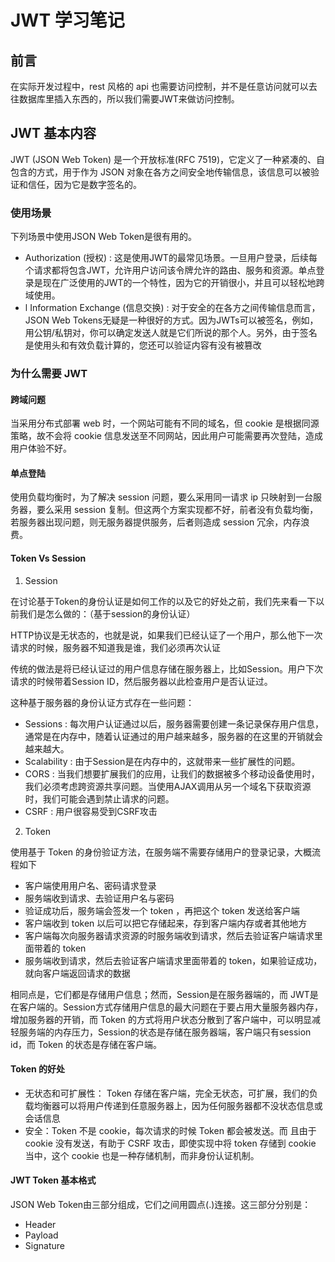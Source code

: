 # JWT 学习笔记


## 前言

在实际开发过程中，rest 风格的 api 也需要访问控制，并不是任意访问就可以去往数据库里插入东西的，所以我们需要JWT来做访问控制。

## JWT 基本内容

JWT  (JSON Web Token) 是一个开放标准(RFC 7519)，它定义了一种紧凑的、自包含的方式，用于作为 JSON 对象在各方之间安全地传输信息，该信息可以被验证和信任，因为它是数字签名的。

### 使用场景

下列场景中使用JSON Web Token是很有用的。

- Authorization (授权) : 这是使用JWT的最常见场景。一旦用户登录，后续每个请求都将包含JWT，允许用户访问该令牌允许的路由、服务和资源。单点登录是现在广泛使用的JWT的一个特性，因为它的开销很小，并且可以轻松地跨域使用。
- l Information Exchange (信息交换) : 对于安全的在各方之间传输信息而言，JSON Web Tokens无疑是一种很好的方式。因为JWTs可以被签名，例如，用公钥/私钥对，你可以确定发送人就是它们所说的那个人。另外，由于签名是使用头和有效负载计算的，您还可以验证内容有没有被篡改

### 为什么需要 JWT

#### 跨域问题

当采用分布式部署 web 时，一个网站可能有不同的域名，但 cookie 是根据同源策略，故不会将 cookie 信息发送至不同网站，因此用户可能需要再次登陆，造成用户体验不好。

#### 单点登陆

使用负载均衡时，为了解决 session 问题，要么采用同一请求 ip 只映射到一台服务器，要么采用 session 复制。但这两个方案实现都不好，前者没有负载均衡，若服务器出现问题，则无服务器提供服务，后者则造成 session 冗余，内存浪费。

#### Token Vs Session

1. Session

在讨论基于Token的身份认证是如何工作的以及它的好处之前，我们先来看一下以前我们是怎么做的：（基于session的身份认证）

HTTP协议是无状态的，也就是说，如果我们已经认证了一个用户，那么他下一次请求的时候，服务器不知道我是谁，我们必须再次认证

传统的做法是将已经认证过的用户信息存储在服务器上，比如Session。用户下次请求的时候带着Session ID，然后服务器以此检查用户是否认证过。

这种基于服务器的身份认证方式存在一些问题：

- Sessions : 每次用户认证通过以后，服务器需要创建一条记录保存用户信息，通常是在内存中，随着认证通过的用户越来越多，服务器的在这里的开销就会越来越大。
- Scalability : 由于Session是在内存中的，这就带来一些扩展性的问题。
- CORS : 当我们想要扩展我们的应用，让我们的数据被多个移动设备使用时，我们必须考虑跨资源共享问题。当使用AJAX调用从另一个域名下获取资源时，我们可能会遇到禁止请求的问题。
- CSRF : 用户很容易受到CSRF攻击

2. Token

使用基于 Token 的身份验证方法，在服务端不需要存储用户的登录记录，大概流程如下

- 客户端使用用户名、密码请求登录
- 服务端收到请求、去验证用户名与密码
- 验证成功后，服务端会签发一个 token ，再把这个 token 发送给客户端
- 客户端收到 token 以后可以把它存储起来，存到客户端内存或者其他地方
- 客户端每次向服务器请求资源的时服务端收到请求，然后去验证客户端请求里面带着的 token
- 服务端收到请求，然后去验证客户端请求里面带着的 token，如果验证成功，就向客户端返回请求的数据

相同点是，它们都是存储用户信息；然而，Session是在服务器端的，而 JWT是在客户端的。Session方式存储用户信息的最大问题在于要占用大量服务器内存，增加服务器的开销，而 Token 的方式将用户状态分散到了客户端中，可以明显减轻服务端的内存压力，Session的状态是存储在服务器端，客户端只有session id，而 Token 的状态是存储在客户端。

#### Token 的好处

- 无状态和可扩展性： Token 存储在客户端，完全无状态，可扩展，我们的负载均衡器可以将用户传递到任意服务器上，因为任何服务器都不没状态信息或会话信息
- 安全：Token 不是 cookie，每次请求的时候 Token 都会被发送。而 且由于 cookie 没有发送，有助于 CSRF 攻击，即使实现中将 token 存储到 cookie 当中，这个 cookie 也是一种存储机制，而非身份认证机制。

#### JWT Token 基本格式

JSON Web Token由三部分组成，它们之间用圆点(.)连接。这三部分分别是：

- Header
- Payload
- Signature

